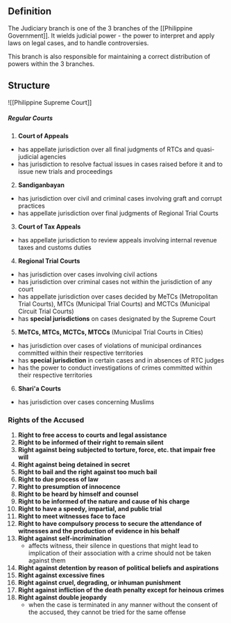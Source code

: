 ## Definition
The Judiciary branch is one of the 3 branches of the [[Philippine Government]]. It wields judicial power - the power to interpret and apply laws on legal cases, and to handle controversies.

This branch is also responsible for maintaining a correct distribution of powers within the 3 branches.

## Structure

![[Philippine Supreme Court]]

##### Regular Courts
1. **Court of Appeals**
- has appellate jurisdiction over all final judgments of RTCs and quasi-judicial agencies
- has jurisdiction to resolve factual issues in cases raised before it and to issue new trials and proceedings

2. **Sandiganbayan**
- has jurisdiction over civil and criminal cases involving graft and corrupt practices
- has appellate jurisdiction over final judgments of Regional Trial Courts

3. **Court of Tax Appeals**
- has appellate jurisdiction to review appeals involving internal revenue taxes and customs duties

4. **Regional Trial Courts**
- has jurisdiction over cases involving civil actions
- has jurisdiction over criminal cases not within the jurisdiction of any court
- has appellate jurisdiction over cases decided by MeTCs (Metropolitan Trial Courts), MTCs (Municipal Trial Courts) and MCTCs (Municipal Circuit Trial Courts)
- has **special jurisdictions** on cases designated by the Supreme Court

5. **MeTCs, MTCs, MCTCs, MTCCs** (Municipal Trial Courts in Cities)
- has jurisdiction over cases of violations of municipal ordinances committed within their respective territories
- has **special jurisdiction** in certain cases and in absences of RTC judges
- has the power to conduct investigations of crimes committed within their respective territories

6. **Shari'a Courts**
- has jurisdiction over cases concerning Muslims


### Rights of the Accused
1. **Right to free access to courts and legal assistance**
2. **Right to be informed of their right to remain silent**
3. **Right against being subjected to torture, force, etc. that impair free will**
4. **Right against being detained in secret**
5. **Right to bail and the right against too much bail**
6. **Right to due process of law**
7. **Right to presumption of innocence**
8. **Right to be heard by himself and counsel**
9. **Right to be informed of the nature and cause of his charge**
10. **Right to have a speedy, impartial, and public trial**
11. **Right to meet witnesses face to face**
12. **Right to have compulsory process to secure the attendance of witnesses and the production of evidence in his behalf**
13. **Right against self-incrimination**
	- affects witness, their silence in questions that might lead to implication of their association with a crime should not be taken against them
14. **Right against detention by reason of political beliefs and aspirations**
15. **Right against excessive fines**
16. **Right against cruel, degrading, or inhuman punishment**
17. **Right against infliction of the death penalty except for heinous crimes**
18. **Right against double jeopardy**
	- when the case is terminated in any manner without the consent of the accused, they cannot be tried for the same offense